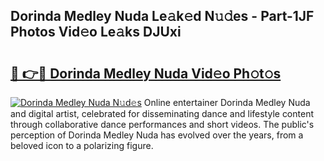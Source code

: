 ## Dorinda Medley Nuda Le𝚊k𝚎d N𝚞𝚍es - Part-1JF Photos Vid𝚎o Le𝚊ks DJUxi

# <h2><a href="http://fbbs0m.evod.top/?m=Dorinda+Medley+Nuda">🔗 👉🔴 Dorinda Medley Nuda Vid𝚎o Ph𝚘t𝚘s</a></h2>

[![Dorinda Medley Nuda N𝚞d𝚎s](https://i.imgur.com/8V9OHl7.gif)](http://fbbs0m.evod.top/?m=Dorinda+Medley+Nuda)
Online entertainer Dorinda Medley Nuda and digital artist, celebrated for disseminating dance and lifestyle content through collaborative dance performances and short videos. The public's perception of Dorinda Medley Nuda has evolved over the years, from a beloved icon to a polarizing figure. 
